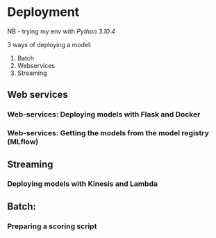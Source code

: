 # Deployment

NB - trying my env with *Python 3.10.4*

3 ways of deploying a model:
1. Batch
2. Webservices
3. Streaming

## Web services
### Web-services: Deploying models with Flask and Docker
### Web-services: Getting the models from the model registry (MLflow)


## Streaming
### Deploying models with Kinesis and Lambda

## Batch: 
### Preparing a scoring script